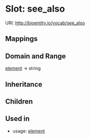 # Slot: see_also




URI: http://bioentity.io/vocab/see_also
## Mappings

## Domain and Range

[element](Element.md) -> string
## Inheritance

## Children

## Used in

 *  usage: [element](Element.md)
